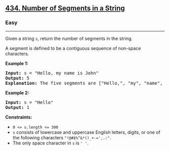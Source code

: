<h2><a href="https://leetcode.com/problems/number-of-segments-in-a-string">434. Number of Segments in a String</a></h2>
<h3>Easy</h3>
<hr>
<p>Given a string <code>s</code>, return the number of segments in the string.</p>
<p>A segment is defined to be a contiguous sequence of non-space characters.</p>

<p><strong>Example 1:</strong></p>
<pre>
<strong>Input:</strong> s = "Hello, my name is John"
<strong>Output:</strong> 5
<strong>Explanation:</strong> The five segments are ["Hello,", "my", "name", "is", "John"]
</pre>

<p><strong>Example 2:</strong></p>
<pre>
<strong>Input:</strong> s = "Hello"
<strong>Output:</strong> 1
</pre>

<p><strong>Constraints:</strong></p>
<ul>
<li><code>0 <= s.length <= 300</code></li>
<li><code>s</code> consists of lowercase and uppercase English letters, digits, or one of the following characters <code>"!@#$%^&*()_+-=',.:"</code>.</li>
<li>The only space character in <code>s</code> is <code>' '</code>.</li>
</ul>
